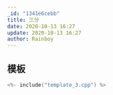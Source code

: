 ```yaml
---
_id: "1341e6cebb"
title: 三分
date: 2020-10-13 16:27
update: 2020-10-13 16:27
author: Rainboy
---
```



## 模板


<!-- template start -->
```c
<%- include("template_3.cpp") %>
```
<!-- template end -->

